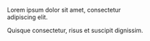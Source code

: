 <!-- 注意: 下行末尾有两个空格, 将导致换行 -->
Lorem ipsum dolor sit amet, consectetur  
adipiscing elit.

Quisque consectetur, risus et suscipit dignissim.